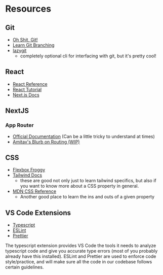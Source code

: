 # Resources

## Git
- [Oh Shit, Git!](https://ohshitgit.com/)
- [Learn Git Branching](https://learngitbranching.js.org/)
- [lazygit](https://github.com/jesseduffield/lazygit?tab=readme-ov-file#elevator-pitch)
    - completely optional cli for interfacing with git, but it's pretty cool!

## React
- [React Reference](https://react.dev/reference/react)
- [React Tutorial](https://react.dev/learn)
- [Next.js Docs](https://nextjs.org/docs)

## NextJS
### App Router
+ [Official Documentation](https://nextjs.org/docs/app/building-your-application/routing) (Can be a little tricky to understand at times)
+ [Amitav's Blurb on Routing (WIP)](https://www.eecs.tufts.edu/~anott01/jumbocode/routing.html)

## CSS
- [Flexbox Froggy](https://flexboxfroggy.com/)
- [Tailwind Docs](https://tailwindcss.com/docs/installation)
    - these are good not only just to learn tailwind specifics, but also if you want to
    know more about a CSS property in general.
- [MDN CSS Reference](https://developer.mozilla.org/en-US/docs/Web/CSS/Reference)
    - Another good place to learn the ins and outs of a given property

## VS Code Extensions
- [Typescript](https://marketplace.visualstudio.com/items?itemName=ms-vscode.vscode-typescript-next)
- [ESLint](https://marketplace.visualstudio.com/items?itemName=dbaeumer.vscode-eslint)
- [Prettier](https://marketplace.visualstudio.com/items?itemName=esbenp.prettier-vscode)

The typescript extension provides VS Code the tools it needs to analyze typescript code and
give you accurate type errors (most of you probably already have this installed). ESLint
and Prettier are used to enforce code style/practice, and will make sure all the code in our
codebase follows certain guidelines.
